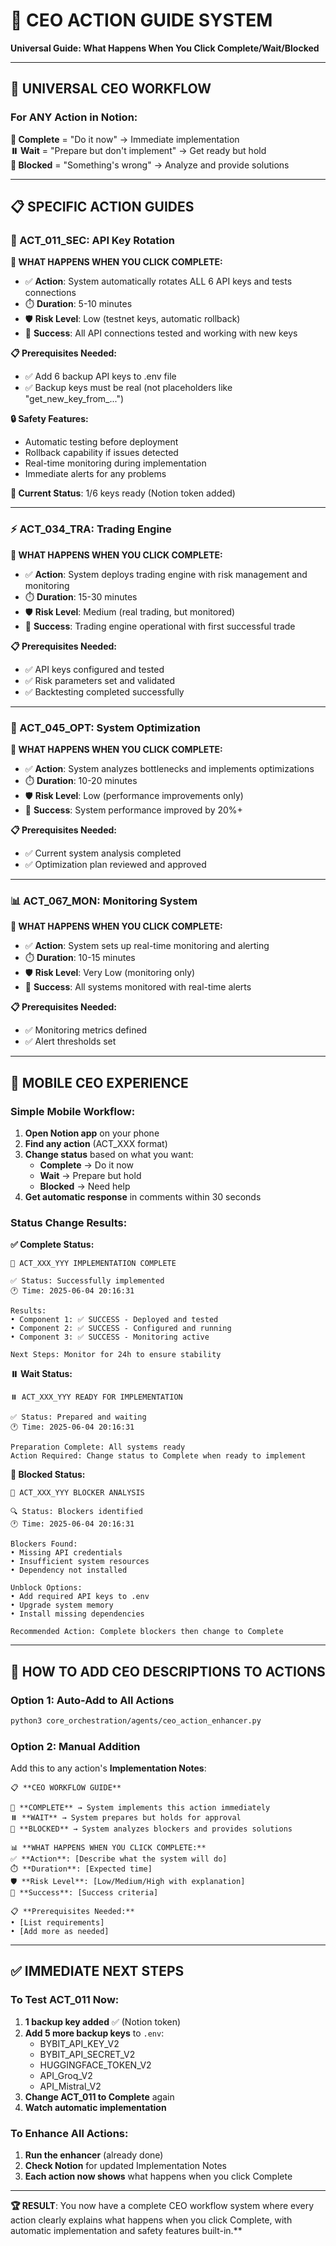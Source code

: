 # 🎯 **CEO ACTION GUIDE SYSTEM**

**Universal Guide: What Happens When You Click Complete/Wait/Blocked**

---

## 🚀 **UNIVERSAL CEO WORKFLOW**

### **For ANY Action in Notion:**

**🎯 Complete** = "Do it now" → Immediate implementation  
**⏸️ Wait** = "Prepare but don't implement" → Get ready but hold  
**🚫 Blocked** = "Something's wrong" → Analyze and provide solutions  

---

## 📋 **SPECIFIC ACTION GUIDES**

### **🔐 ACT_011_SEC: API Key Rotation**

**🎯 WHAT HAPPENS WHEN YOU CLICK COMPLETE:**
- ✅ **Action**: System automatically rotates ALL 6 API keys and tests connections
- ⏱️ **Duration**: 5-10 minutes
- 🛡️ **Risk Level**: Low (testnet keys, automatic rollback)
- 🎯 **Success**: All API connections tested and working with new keys

**📋 Prerequisites Needed:**
- ✅ Add 6 backup API keys to .env file
- ✅ Backup keys must be real (not placeholders like "get_new_key_from_...")

**🔒 Safety Features:**
- Automatic testing before deployment
- Rollback capability if issues detected
- Real-time monitoring during implementation  
- Immediate alerts for any problems

**💬 Current Status**: 1/6 keys ready (Notion token added)

---

### **⚡ ACT_034_TRA: Trading Engine**

**🎯 WHAT HAPPENS WHEN YOU CLICK COMPLETE:**
- ✅ **Action**: System deploys trading engine with risk management and monitoring
- ⏱️ **Duration**: 15-30 minutes
- 🛡️ **Risk Level**: Medium (real trading, but monitored)
- 🎯 **Success**: Trading engine operational with first successful trade

**📋 Prerequisites Needed:**
- ✅ API keys configured and tested
- ✅ Risk parameters set and validated
- ✅ Backtesting completed successfully

---

### **🚀 ACT_045_OPT: System Optimization**

**🎯 WHAT HAPPENS WHEN YOU CLICK COMPLETE:**
- ✅ **Action**: System analyzes bottlenecks and implements optimizations
- ⏱️ **Duration**: 10-20 minutes
- 🛡️ **Risk Level**: Low (performance improvements only)
- 🎯 **Success**: System performance improved by 20%+

**📋 Prerequisites Needed:**
- ✅ Current system analysis completed
- ✅ Optimization plan reviewed and approved

---

### **📊 ACT_067_MON: Monitoring System**

**🎯 WHAT HAPPENS WHEN YOU CLICK COMPLETE:**
- ✅ **Action**: System sets up real-time monitoring and alerting
- ⏱️ **Duration**: 10-15 minutes
- 🛡️ **Risk Level**: Very Low (monitoring only)
- 🎯 **Success**: All systems monitored with real-time alerts

**📋 Prerequisites Needed:**
- ✅ Monitoring metrics defined
- ✅ Alert thresholds set

---

## 📱 **MOBILE CEO EXPERIENCE**

### **Simple Mobile Workflow:**
1. **Open Notion app** on your phone
2. **Find any action** (ACT_XXX format)
3. **Change status** based on what you want:
   - **Complete** → Do it now
   - **Wait** → Prepare but hold
   - **Blocked** → Need help
4. **Get automatic response** in comments within 30 seconds

### **Status Change Results:**

**✅ Complete Status:**
```
🎯 ACT_XXX_YYY IMPLEMENTATION COMPLETE

✅ Status: Successfully implemented
🕐 Time: 2025-06-04 20:16:31

Results:
• Component 1: ✅ SUCCESS - Deployed and tested
• Component 2: ✅ SUCCESS - Configured and running
• Component 3: ✅ SUCCESS - Monitoring active

Next Steps: Monitor for 24h to ensure stability
```

**⏸️ Wait Status:**
```
⏸️ ACT_XXX_YYY READY FOR IMPLEMENTATION

✅ Status: Prepared and waiting
🕐 Time: 2025-06-04 20:16:31

Preparation Complete: All systems ready
Action Required: Change status to Complete when ready to implement
```

**🚫 Blocked Status:**
```
🚫 ACT_XXX_YYY BLOCKER ANALYSIS

🔍 Status: Blockers identified
🕐 Time: 2025-06-04 20:16:31

Blockers Found:
• Missing API credentials
• Insufficient system resources
• Dependency not installed

Unblock Options:
• Add required API keys to .env
• Upgrade system memory  
• Install missing dependencies

Recommended Action: Complete blockers then change to Complete
```

---

## 🔧 **HOW TO ADD CEO DESCRIPTIONS TO ACTIONS**

### **Option 1: Auto-Add to All Actions**
```bash
python3 core_orchestration/agents/ceo_action_enhancer.py
```

### **Option 2: Manual Addition**
Add this to any action's **Implementation Notes**:

```
📋 **CEO WORKFLOW GUIDE**

🎯 **COMPLETE** → System implements this action immediately
⏸️ **WAIT** → System prepares but holds for approval
🚫 **BLOCKED** → System analyzes blockers and provides solutions

📊 **WHAT HAPPENS WHEN YOU CLICK COMPLETE:**
✅ **Action**: [Describe what the system will do]
⏱️ **Duration**: [Expected time]
🛡️ **Risk Level**: [Low/Medium/High with explanation]
🎯 **Success**: [Success criteria]

📋 **Prerequisites Needed:**
• [List requirements]
• [Add more as needed]
```

---

## ✅ **IMMEDIATE NEXT STEPS**

### **To Test ACT_011 Now:**
1. **1 backup key added** ✅ (Notion token)
2. **Add 5 more backup keys** to `.env`:
   - BYBIT_API_KEY_V2
   - BYBIT_API_SECRET_V2  
   - HUGGINGFACE_TOKEN_V2
   - API_Groq_V2
   - API_Mistral_V2
3. **Change ACT_011 to Complete** again
4. **Watch automatic implementation**

### **To Enhance All Actions:**
1. **Run the enhancer** (already done)
2. **Check Notion** for updated Implementation Notes
3. **Each action now shows** what happens when you click Complete

---

**🏆 RESULT**: You now have a complete CEO workflow system where every action clearly explains what happens when you click Complete, with automatic implementation and safety features built-in.** 
